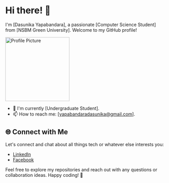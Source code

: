 # Hi there! 👋

I'm [Dasunika Yapabandara], a passionate [Computer Science Student] from [NSBM Green University]. Welcome to my GitHub profile! 

<img src="https://i.pinimg.com/736x/bd/ea/ab/bdeaabccb97914ec3b6171671201ea6c.jpg" alt="Profile Picture" width="200" height="200">

- 🌱 I'm currently [Undergraduate Student].
- 📫 How to reach me: [yapabandaradasunika@gmail.com].






## 🌐 Connect with Me

Let's connect and chat about all things tech or whatever else interests you:


- [LinkedIn](https://www.linkedin.com/in/dasunika-yapabandara?utm_source=share&utm_campaign=share_via&utm_content=profile&utm_medium=android_app)
- [Facebook](https://www.facebook.com/profile.php?id=100078380383487&mibextid=ZbWKwL)

Feel free to explore my repositories and reach out with any questions or collaboration ideas. Happy coding! 🚀

